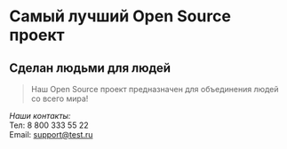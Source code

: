 # Самый лучший Open Source проект

## Сделан людьми для людей

> Наш Open Source проект предназначен для объединения людей со всего мира!

_Наши контакты:_\
Тел: 8 800 333 55 22\
Email: support@test.ru

